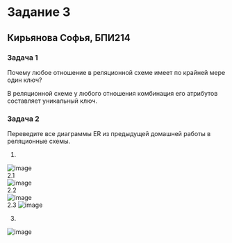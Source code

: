 # Задание 3
## Кирьянова Софья, БПИ214

### Задача 1
Почему любое отношение в реляционной схеме имеет по крайней мере один ключ?

В реляционной схеме у любого отношения комбинация его атрибутов составляет уникальный ключ.

### Задача 2
Переведите все диаграммы ER из предыдущей домашней работы в реляционные схемы.

1)
![image](https://github.com/kirSofya/DB/assets/116517600/b7a21aec-32d9-4833-917d-deda601998d1)  
2.1  
![image](https://github.com/kirSofya/DB/assets/116517600/751c82cd-444e-4a02-ab1e-7f88ef7d4879)  
2.2  
![image](https://github.com/kirSofya/DB/assets/116517600/2b380168-9b4b-40c2-9607-c5fbaf56753e)  
2.3
![image](https://github.com/kirSofya/DB/assets/116517600/4f47c2ca-5369-4877-9fc7-73449f5aadd7)  

3)  
![image](https://github.com/kirSofya/DB/assets/116517600/d521d074-3096-42cd-ae47-ff6f7c700d89)





